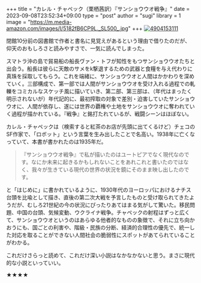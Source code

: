 +++
title = "カレル・チャペック（栗栖茜訳）『サンショウウオ戦争』"
date = 2023-09-08T23:52:34+09:00
type = "post"
author = "sugi"
library = 1
image = "https://m.media-amazon.com/images/I/5182fB6CP9L._SL500_.jpg"
+++
<a href="https://www.amazon.co.jp/dp/4904153111/?tag=chezugi-22" target="_blank" class="alignleft"><img src="https://m.media-amazon.com/images/I/5182fB6CP9L._SL500_.jpg" alt="4904153111" border="0" /></a>

閉館10分前の図書館で作者と書名に見覚えがあるという理由で借りたのだが、仰天のおもしろさと読みやすさで、一気に読んでしまった。

スマトラ沖の島で貿易船の船長ヴァン・トフが知性をもつサンショウウオたちと出会う。船長は彼らに天敵のサメをk撃退するための武器と食糧を与え代わりに真珠を採取してもらう。これを端緒に、サンショウウオと人間はかかわりを深めていく。三部構成で、第一部では人間がサンショウウオを受け入れる過程での軋轢をコミカルなスケッチ風に描いていき、第二部、第三部は、（年代はまったく明示されないが）年代記的に、最初搾取の対象で差別・迫害していたサンショウウオに、人間が依存し、遂には世界の覇権や土地をサンショウウオに奪われていく過程が描かれている。『戦争』と銘打たれているが、戦闘シーンはほぼない。

カレル・チャペックは（検索すると紅茶のお店が先頭に出てくるけど）チェコのSF作家で、「ロボット」という言葉を生み出したことで名高い。1938年に亡くなっていて、本書が書かれたのは1935年だ。

> 『サンショウウオ戦争』で私が描いたのはユートピアでなく現代なのです。なにか未来に起きるかもしれないことをあれこれと書いたのではなく、我々が生きている現代の世界の状況を鏡にそのまま映し出したのです。

と「はじめに」に書かれているように、1930年代のヨーロッパにおけるナチス台頭を比喩として描き、直後の第二次大戦を予言したものと受け取られてきたようだが、むしろ21世紀の今の状況にぴったりあてはまる気がして驚いた。移民問題、中国の台頭、気候変動、ウクライナ戦争。チャペックの射程はずっと広くて、サンショウウオというのはあらゆる他者的なものの象徴で、それに立ち向かおうにも、国ごとの利害や、階級・民族の分断、経済的合理性の優先で、統一した対応を取ることができない人間社会の脆弱性にスポットがあてられていることがわかる。

これだけさらっと読めて、これだけ深い小説はなかなかないと思う。まさに現代的な小説といっていい。

★★★★